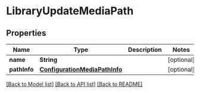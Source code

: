 # LibraryUpdateMediaPath

## Properties
Name | Type | Description | Notes
------------ | ------------- | ------------- | -------------
**name** | **String** |  | [optional] 
**pathInfo** | [**ConfigurationMediaPathInfo**](ConfigurationMediaPathInfo.md) |  | [optional] 

[[Back to Model list]](../README.md#documentation-for-models) [[Back to API list]](../README.md#documentation-for-api-endpoints) [[Back to README]](../README.md)


